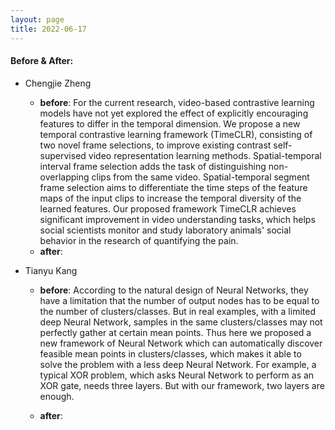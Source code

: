 ```yaml
---
layout: page
title: 2022-06-17
---
```

#### **Before & After**:
- Chengjie Zheng
  - **before**: For the current research, video-based contrastive learning models have not yet explored the effect of explicitly encouraging features to differ in the temporal dimension. We propose a new temporal contrastive learning framework (TimeCLR), consisting of two novel frame selections, to improve existing contrast self-supervised video representation learning methods. Spatial-temporal interval frame selection adds the task of distinguishing non-overlapping clips from the same video. Spatial-temporal segment frame selection aims to differentiate the time steps of the feature maps of the input clips to increase the temporal diversity of the learned features. Our proposed framework TimeCLR achieves significant improvement in video understanding tasks, which helps social scientists monitor and study laboratory animals' social behavior in the research of quantifying the pain.
  - **after**: 

- Tianyu Kang
  - **before**: According to the natural design of Neural Networks, they have a limitation that the number of output nodes has to be equal to the number of clusters/classes. But in real examples, with a limited deep Neural Network, samples in the same clusters/classes may not perfectly gather at certain mean points. Thus here we proposed a new framework of Neural Network which can automatically discover feasible mean points in clusters/classes, which makes it able to solve the problem with a less deep Neural Network. For example, a typical XOR problem, which asks Neural Network to perform as an XOR gate, needs three layers. But with our framework, two layers are enough.

  - **after**: 





